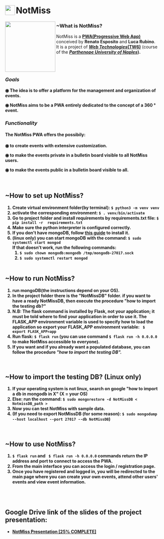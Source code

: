 <h1><img align="left" width="32" height="32" src="../main/static/IMG/favicons/safari-pinned-tab.svg" >NotMiss</h1>
<img align="left" src="../main/static/IMG/logo/logo256x256.png" width="164" height="164"> <h3>~What is NotMiss?</h3>
NotMiss is a <strong><a href=""https://en.wikipedia.org/wiki/Progressive_web_application> PWA(Progressive Web App)</a></strong> conceived by <b>Renato Esposito</b> and <b>Luca Rubino</b>. 
<br>It is a project of <a href="https://www.uniparthenope.it/ugov/degreecourse/43358"><i><b>Web Technologies</i>(TW6)</b></a> (course of the <b><i><a href="https://www.uniparthenope.it/">Parthenope University of Naples</a></i></strong>).
  
<br><br>
<h3><i>Goals</i></h3>

◉ The idea is to offer a platform for the management and organization of events.

◉ NotMiss aims to be a PWA entirely dedicated to the concept of a 360 ° event.

<h3><i>Functionality</i></h3>

<h4>The NotMiss PWA offers the possibily:</h4>

◉ to create events with extensive customization.
  
◉ to make the events private in a bulletin board visible to all NotMiss users.

◉ to make the events public in a bulletin board visible to all.
  <br>
  <br><br>
  
  <h2> ~How to set up NotMiss?</h2>
  <ol> 
    <li> Create virtual environment folder(by terminal): <code>$ python3 -m venv venv</code></li>
    <!-- <li> if you don't have pip, install pip: <code> sudo apt install python3-pip </code> -->
    <li> activate the corresponding environment: <code>$ . venv/bin/activate</code>
    <li> Go to project folder and install requirements by requirements.txt file: <code>$ pip install -r  requirements.txt </code> 
    <li> Make sure the python interpreter is configured correctly. </li>
    <li> If you don't have mongoDB, follow <a href="https://docs.mongodb.com/manual/tutorial/install-mongodb-on-ubuntu/"> this guide</a> to install it.</li>
  <li>(linux only) you can start mongoDB with the command: <code>$ sudo systemctl start mongod</code>
    <br> If that doesn't work, run the following commands: 
    <ol>
      <li> <code>$ sudo chown mongodb:mongodb /tmp/mongodb-27017.sock</code></li>
      <li> <code>$ sudo systemctl restart mongod</code></li>
  </ol>
    <br>
    </ol> 
      <h2> ~How to run NotMiss?</h2>
  <ol> 
    <li> run mongoDB(the instructions depend on your OS). </li>
    <li> In the project folder there is the "NotMissDB" folder. if you want to have a ready NotMissDB, then execute the procedure "how to import the testing db?" </li>
    <li> N.B: The flask command is installed by Flask, not your application; it must be told where to find your application in order to use it. The FLASK_APP environment variable is used to specify how to load the application so export your FLASK_APP environment variable: <code> $ export FLASK_APP=app</code></li>
    <li> Run flask: <code>$ flask run</code> (you can use command <code>$ flask run -h 0.0.0.0</code> to make NotMiss accessible to everyone).</li>
    <li> If you want and if you already want a populated database, you can follow the procedure <i>"how to import the testing DB".</i>
  </ol>
  <br>
    <h2> ~How to import the testing DB? (Linux only)</h2>
    <ol> 
    <li>If your operating system is not linux, search on google "how to import a db in mongodb in X" (X = your OS)</li>
    <li>Else: run the command: <code>$ sudo mongorestore -d NotMissDB < NotmissDB_path ></code></li>
    <li> Now you can test NotMiss with sample data. </li>
    <li> (If you need to export NotMissDB (for some reason): <code>$ sudo mongodump --host localhost --port 27017 --db NotMissDB</code>)</li>
  </ol>
  <br>
        <h2> ~How to use NotMiss?</h2>
  <ol> 
   <li> <code>$ flask run</code> and <code> $ flask run -h 0.0.0.0</code> commands return the IP address and port to connect to access the PWA.</li>
    <li> From the main interface you can access the login / registration page. </li>
  <li> Once you have registered and logged in, you will be redirected to the main page where you can create your own events, attend other users' events and view event information.</li>
     </ol>
     </br>
     </br>
     <h2> Google Drive link of the slides of the project presentation:</h2> 
     <ul> 
    <li>  <a href="https://drive.google.com/file/d/1hcCSI1GiDnyg1SejmHoymXjTlFWBOEEN/view"> NotMiss Presentation [25% COMPLETE]  </li>
     </ul>
    
    

